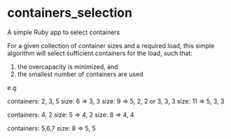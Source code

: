 # containers_selection
A simple Ruby app to select containers


For a given collection of container sizes and a required load, this simple algorithm will select sufficient containers for
the load, such that:

1. the overcapacity is minimized, and
2. the smallest number of containers are used

e.g

containers: 2, 3, 5
size: 6 => 3, 3
size: 9 => 5, 2, 2 or 3, 3, 3
size: 11 => 5, 3, 3

containers: 4, 2
size: 5 => 4, 2
size: 8 => 4, 4

containers: 5,6,7
size: 8 => 5, 5
